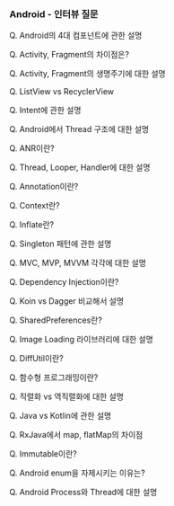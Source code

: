 ### Android - 인터뷰 질문

Q. Android의 4대 컴포넌트에 관한 설명

Q. Activity, Fragment의 차이점은?

Q. Activity, Fragment의 생명주기에 대한 설명

Q. ListView vs RecyclerView

Q. Intent에 관한 설명

Q. Android에서 Thread 구조에 대한 설명

Q. ANR이란?

Q. Thread, Looper, Handler에 대한 설명

Q. Annotation이란?

Q. Context란?

Q. Inflate란?

Q. Singleton 패턴에 관한 설명

Q. MVC, MVP, MVVM 각각에 대한 설명

Q. Dependency Injection이란?

Q. Koin vs Dagger 비교해서 설명

Q. SharedPreferences란?

Q. Image Loading 라이브러리에 대한 설명

Q. DiffUtil이란?

Q. 함수형 프로그래밍이란?

Q. 직렬화 vs 역직렬화에 대한 설명

Q. Java vs Kotlin에 관한 설명

Q. RxJava에서 map, flatMap의 차이점

Q. Immutable이란?

Q. Android enum을 자제시키는 이유는?

Q. Android Process와 Thread에 대한 설명